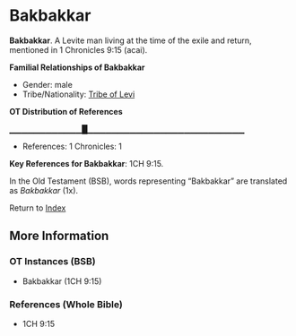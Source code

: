 # Bakbakkar
**Bakbakkar**. 
A Levite man living at the time of the exile and return, mentioned in 1 Chronicles 9:15 (acai). 




**Familial Relationships of Bakbakkar**


* Gender: male
* Tribe/Nationality: [Tribe of Levi](../../../groups/md/acai/Levi.md)


**OT Distribution of References**

▁▁▁▁▁▁▁▁▁▁▁▁█▁▁▁▁▁▁▁▁▁▁▁▁▁▁▁▁▁▁▁▁▁▁▁▁▁▁
* References: 1 Chronicles: 1



**Key References for Bakbakkar**: 
1CH 9:15. 


In the Old Testament (BSB), words representing “Bakbakkar” are translated as 
*Bakbakkar* (1x). 




Return to [Index](00-Index.md)

## More Information

### OT Instances (BSB)

* Bakbakkar (1CH 9:15)



### References (Whole Bible)

* 1CH 9:15



